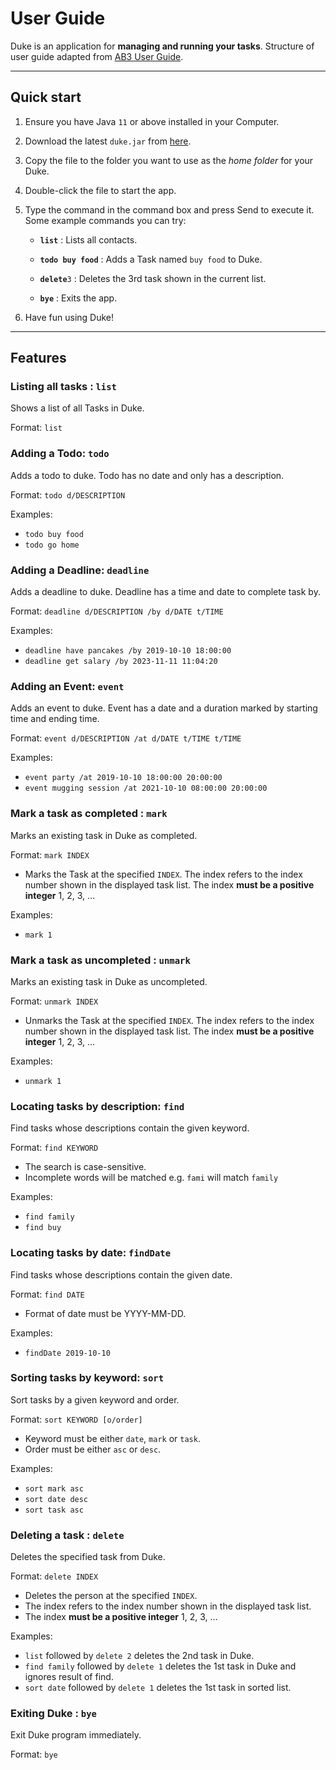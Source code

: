 # User Guide
Duke is an application for **managing and running your tasks**. Structure of user guide adapted from [AB3 User Guide](https://github.com/se-edu/addressbook-level3/blob/master/docs/UserGuide.md).

--------------------------------------------------------------------------------------------------------------------

## Quick start

1. Ensure you have Java `11` or above installed in your Computer.

2. Download the latest `duke.jar` from [here](https://github.com/lawwm/ip/releases).

3. Copy the file to the folder you want to use as the _home folder_ for your Duke.

4. Double-click the file to start the app.

5. Type the command in the command box and press Send to execute it. 
      Some example commands you can try:

    * **`list`** : Lists all contacts.

    * **`todo buy food`** : Adds a Task named `buy food` to Duke.

    * **`delete`**`3` : Deletes the 3rd task shown in the current list.

    * **`bye`** : Exits the app.

6. Have fun using Duke!
--------------------------------------------------------------------------------------------------------------------
## Features 

### Listing all tasks : `list`

Shows a list of all Tasks in Duke.

Format: `list`

### Adding a Todo: `todo`

Adds a todo to duke. Todo has no date and only has a description.

Format: `todo d/DESCRIPTION`

Examples:
* `todo buy food`
* `todo go home`

### Adding a Deadline: `deadline`

Adds a deadline to duke. Deadline has a time and date to complete task by.

Format: `deadline d/DESCRIPTION /by d/DATE t/TIME`

Examples:
* `deadline have pancakes /by 2019-10-10 18:00:00`
* `deadline get salary /by 2023-11-11 11:04:20`

### Adding an Event: `event`

Adds an event to duke. Event has a date and a duration marked by starting time and ending time.

Format: `event d/DESCRIPTION /at d/DATE t/TIME t/TIME`

Examples:
* `event party /at 2019-10-10 18:00:00 20:00:00`
* `event mugging session /at 2021-10-10 08:00:00 20:00:00`

### Mark a task as completed : `mark`

Marks an existing task in Duke as completed.

Format: `mark INDEX`

* Marks the Task at the specified `INDEX`. The index refers to the index number shown in the displayed task list. The index **must be a positive integer** 1, 2, 3, …​

Examples:
* `mark 1`

### Mark a task as uncompleted : `unmark`

Marks an existing task in Duke as uncompleted.

Format: `unmark INDEX`

* Unmarks the Task at the specified `INDEX`. The index refers to the index number shown in the displayed task list. The index **must be a positive integer** 1, 2, 3, …​

Examples:
* `unmark 1`


### Locating tasks by description: `find`

Find tasks whose descriptions contain the given keyword.

Format: `find KEYWORD`

* The search is case-sensitive.
* Incomplete words will be matched e.g. `fami` will match `family`

Examples:
* `find family` 
* `find buy` 


### Locating tasks by date: `findDate`

Find tasks whose descriptions contain the given date.

Format: `find DATE`

* Format of date must be YYYY-MM-DD.

Examples:
* `findDate 2019-10-10`

### Sorting tasks by keyword: `sort`

Sort tasks by a given keyword and order.

Format: `sort KEYWORD [o/order] `

* Keyword must be either `date`, `mark` or `task`.
* Order must be either `asc` or `desc`.

Examples:
* `sort mark asc`
* `sort date desc`
* `sort task asc`

### Deleting a task : `delete`

Deletes the specified task from Duke.

Format: `delete INDEX`

* Deletes the person at the specified `INDEX`.
* The index refers to the index number shown in the displayed task list.
* The index **must be a positive integer** 1, 2, 3, …​

Examples:
* `list` followed by `delete 2` deletes the 2nd task in Duke.
* `find family` followed by `delete 1` deletes the 1st task in Duke and ignores result of find.
* `sort date` followed by `delete 1` deletes the 1st task in sorted list.

### Exiting Duke : `bye`

Exit Duke program immediately.

Format: `bye`
